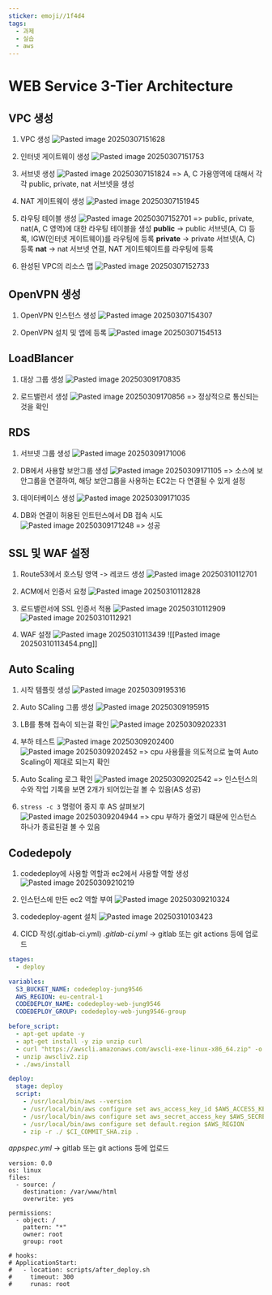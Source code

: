 ```yaml
---
sticker: emoji//1f4d4
tags:
  - 과제
  - 실습
  - aws
---
```

# WEB Service 3-Tier Architecture
## VPC 생성
1) VPC 생성
![Pasted image 20250307151628](images/Pasted%20image%2020250307151628.png)

2) 인터넷 게이트웨이 생성
![Pasted image 20250307151753](images/Pasted%20image%2020250307151753.png)

3) 서브넷 생성
![Pasted image 20250307151824](images/Pasted%20image%2020250307151824.png)
=> A, C 가용영역에 대해서 각 각 public, private, nat 서브넷을 생성

4) NAT 게이트웨이 생성
![Pasted image 20250307151945](images/Pasted%20image%2020250307151945.png)

5) 라우팅 테이블 생성
![Pasted image 20250307152701](images/Pasted%20image%2020250307152701.png)
=> public, private, nat(A, C 영역)에 대한 라우팅 테이블을 생성
**public** -> public 서브넷(A, C) 등록, IGW(인터넷 게이트웨이)를 라우팅에 등록
**private** -> private 서브넷(A, C) 등록
**nat** -> nat 서브넷 연결, NAT 게이트웨이트를 라우팅에 등록

6) 완성된 VPC의 리소스 맵
![Pasted image 20250307152733](images/Pasted%20image%2020250307152733.png)

## OpenVPN 생성
1) OpenVPN 인스턴스 생성
![Pasted image 20250307154307](images/Pasted%20image%2020250307154307.png)

2) OpenVPN 설치 및 앱에 등록
![Pasted image 20250307154513](images/Pasted%20image%2020250307154513.png)


## LoadBlancer
1) 대상 그룹 생성
![Pasted image 20250309170835](images/Pasted%20image%2020250309170835.png)

2) 로드밸런서 생성
![Pasted image 20250309170856](images/Pasted%20image%2020250309170856.png)
=> 정상적으로 통신되는 것을 확인

## RDS
1) 서브넷 그룹 생성
![Pasted image 20250309171006](images/Pasted%20image%2020250309171006.png)

2) DB에서 사용할 보안그룹 생성
![Pasted image 20250309171105](images/Pasted%20image%2020250309171105.png)
=> 소스에 보안그룹을 연결하여, 해당 보안그룹을 사용하는 EC2는 다 연결될 수 있게 설정

3) 데이터베이스 생성
![Pasted image 20250309171035](images/Pasted%20image%2020250309171035.png)

4) DB와 연결이 허용된 인트턴스에서 DB 접속 시도
![Pasted image 20250309171248](images/Pasted%20image%2020250309171248.png)
=> 성공


## SSL 및 WAF 설정
1) Route53에서 호스팅 영역 -> 레코드 생성
![Pasted image 20250310112701](images/Pasted%20image%2020250310112701.png)

2) ACM에서 인증서 요청
![Pasted image 20250310112828](images/Pasted%20image%2020250310112828.png)


3) 로드밸런서에 SSL 인증서 적용
![Pasted image 20250310112909](images/Pasted%20image%2020250310112909.png)
![Pasted image 20250310112921](images/Pasted%20image%2020250310112921.png)

4) WAF 설정
![Pasted image 20250310113439](images/Pasted%20image%2020250310113439.png)
![[Pasted image 20250310113454.png]]


## Auto Scaling
1) 시작 템플릿 생성
![Pasted image 20250309195316](images/Pasted%20image%2020250309195316.png)

2) Auto SCaling  그룹 생성
![Pasted image 20250309195915](images/Pasted%20image%2020250309195915.png)

3) LB를 통해 접속이 되는걸 확인
![Pasted image 20250309202331](images/Pasted%20image%2020250309202331.png)

4) 부하 테스트
![Pasted image 20250309202400](images/Pasted%20image%2020250309202400.png)
![Pasted image 20250309202452](images/Pasted%20image%2020250309202452.png)
=> cpu 사용률을 의도적으로 높여 Auto Scaling이 제대로 되는지 확인

5) Auto Scaling 로그 확인
![Pasted image 20250309202542](images/Pasted%20image%2020250309202542.png)
=> 인스턴스의 수와 작업 기록을 보면 2개가 되어있는걸 볼 수 있음(AS 성공)

6) `stress -c 3` 명령어 중지 후 AS 살펴보기
![Pasted image 20250309204944](images/Pasted%20image%2020250309204944.png)
=> cpu 부하가 줄었기 떄문에 인스턴스 하나가 종료된걸 볼 수 있음

## Codedepoly

1) codedeploy에 사용할 역할과 ec2에서 사용할 역할 생성
![Pasted image 20250309210219](images/Pasted%20image%2020250309210219.png)

2) 인스턴스에 만든 ec2 역할 부여
![Pasted image 20250309210324](images/Pasted%20image%2020250309210324.png)

3) codedeploy-agent 설치
![Pasted image 20250310103423](images/Pasted%20image%2020250310103423.png)

4) CICD 작성(.gitlab-ci.yml)
*.gitlab-ci.yml* -> gitlab 또는 git actions 등에 업로드
```yaml
stages:
  - deploy

variables:
  S3_BUCKET_NAME: codedeploy-jung9546
  AWS_REGION: eu-central-1
  CODEDEPLOY_NAME: codedeploy-web-jung9546
  CODEDEPLOY_GROUP: codedeploy-web-jung9546-group

before_script:
  - apt-get update -y
  - apt-get install -y zip unzip curl
  - curl "https://awscli.amazonaws.com/awscli-exe-linux-x86_64.zip" -o "awscliv2.zip"
  - unzip awscliv2.zip
  - ./aws/install

deploy:
  stage: deploy
  script:
    - /usr/local/bin/aws --version
    - /usr/local/bin/aws configure set aws_access_key_id $AWS_ACCESS_KEY_ID
    - /usr/local/bin/aws configure set aws_secret_access_key $AWS_SECRET_ACCESS_KEY
    - /usr/local/bin/aws configure set default.region $AWS_REGION
    - zip -r ./ $CI_COMMIT_SHA.zip .
```

*appspec.yml* -> gitlab 또는 git actions 등에 업로드
```
version: 0.0
os: linux
files:
  - source: /
    destination: /var/www/html
    overwrite: yes

permissions:
  - object: /
    pattern: "*"
    owner: root
    group: root

# hooks:
# ApplicationStart:
#   - location: scripts/after_deploy.sh
#     timeout: 300
#     runas: root
```
